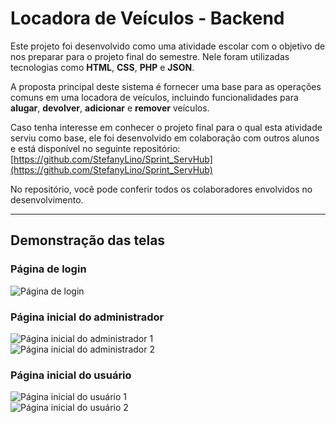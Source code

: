 # Locadora de Veículos - Backend

Este projeto foi desenvolvido como uma atividade escolar com o objetivo de nos preparar para o projeto final do semestre. Nele foram utilizadas tecnologias como **HTML**, **CSS**, **PHP** e **JSON**.

A proposta principal deste sistema é fornecer uma base para as operações comuns em uma locadora de veículos, incluindo funcionalidades para **alugar**, **devolver**, **adicionar** e **remover** veículos.

Caso tenha interesse em conhecer o projeto final para o qual esta atividade serviu como base, ele foi desenvolvido em colaboração com outros alunos e está disponível no seguinte repositório:  
[https://github.com/StefanyLino/Sprint_ServHub](https://github.com/StefanyLino/Sprint_ServHub)

No repositório, você pode conferir todos os colaboradores envolvidos no desenvolvimento.

---

## Demonstração das telas

### Página de login  
![Página de login](https://github.com/user-attachments/assets/5112df90-5154-4820-bdbb-b6f8e13306a9)

### Página inicial do administrador  
![Página inicial do administrador 1](https://github.com/user-attachments/assets/9ef99f51-9fac-4d4e-9800-0276911d15a9)  
![Página inicial do administrador 2](https://github.com/user-attachments/assets/65b6a0ef-95b5-408c-86e0-ee08758c7322)

### Página inicial do usuário  
![Página inicial do usuário 1](https://github.com/user-attachments/assets/c1b5efc1-e649-43df-b36d-2a3d878ef605)  
![Página inicial do usuário 2](https://github.com/user-attachments/assets/202c5524-ec28-4935-a656-ced1bd452dba)
